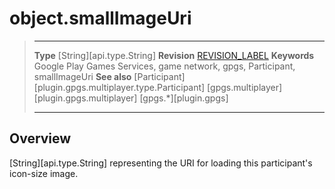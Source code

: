 # object.smallImageUri

> --------------------- ------------------------------------------------------------------------------------------
> __Type__              [String][api.type.String]
> __Revision__          [REVISION_LABEL](REVISION_URL)
> __Keywords__          Google Play Games Services, game network, gpgs, Participant, smallImageUri
> __See also__          [Participant][plugin.gpgs.multiplayer.type.Participant]
>						[gpgs.multiplayer][plugin.gpgs.multiplayer]
>                       [gpgs.*][plugin.gpgs]
> --------------------- ------------------------------------------------------------------------------------------

## Overview

[String][api.type.String] representing the URI for loading this participant's <nobr>icon-size</nobr> image.
